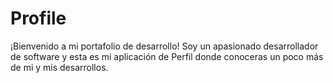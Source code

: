 # Profile
¡Bienvenido a mi portafolio de desarrollo! Soy un apasionado desarrollador de software y esta es mi aplicación de Perfil donde conoceras un poco más de mi y mis desarrollos.
